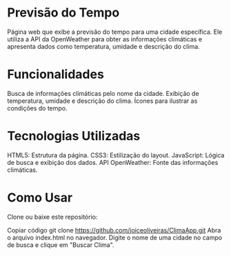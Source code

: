 # Previsão do Tempo
Página web que exibe a previsão do tempo para uma cidade específica. Ele utiliza a API da OpenWeather para obter as informações climáticas e apresenta dados como temperatura, umidade e descrição do clima.

# Funcionalidades
Busca de informações climáticas pelo nome da cidade.
Exibição de temperatura, umidade e descrição do clima.
Ícones para ilustrar as condições do tempo.

# Tecnologias Utilizadas
HTML5: Estrutura da página.
CSS3: Estilização do layout.
JavaScript: Lógica de busca e exibição dos dados.
API OpenWeather: Fonte das informações climáticas.

# Como Usar
Clone ou baixe este repositório:

Copiar código
git clone https://github.com/joiceoliveiras/ClimaApp.git
Abra o arquivo index.html no navegador.
Digite o nome de uma cidade no campo de busca e clique em "Buscar Clima".
